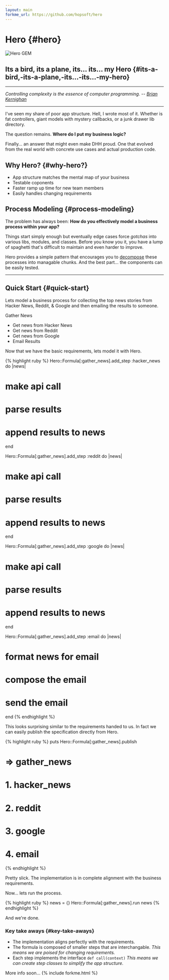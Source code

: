 ```yaml
---
layout: main
forkme_url: https://github.com/hopsoft/hero
---
```

# Hero {#hero}

![Hero GEM](http://hopsoft.github.com/hero/images/hero.jpg) 

## Its a bird, its a plane, its... its... my Hero {#its-a-bird,-its-a-plane,-its...-its...-my-hero}

---

*Controlling complexity is the essence of computer programming. -- [Brian Kernighan](http://en.wikipedia.org/wiki/Brian_Kernighan)*

---

I've seen my share of poor app structure. 
Hell, I wrote most of it.
Whether is fat controllers, giant models with mystery callbacks, or a junk drawer lib directory.

The question remains. **Where do I put my business logic?**

Finally... an answer that might even make DHH proud. 
One that evolved from the real world with concrete use cases and actual production code.

## Why Hero? {#why-hero?}

* App structure matches the mental map of your business
* Testable coponents
* Faster ramp up time for new team members
* Easily handles changing requirements 

## Process Modeling {#process-modeling}

The problem has always been: **How do you effectively model a business process within your app?**

Things start simply enough but eventually edge cases force *gotchas* into
various libs, modules, and classes. Before you know you it,
you have a lump of spaghetti that's difficult to maintain and even harder to improve.

Hero provides a simple pattern that encourages you to 
<a href="http://en.wikipedia.org/wiki/Decomposition_(computer_science)">decompose</a>
these processes into managable chunks. And the best part... the components can be easily tested.

---

## Quick Start {#quick-start}

Lets model a business process for collecting the top news stories from Hacker News, Reddit, & Google and then emailing the results to someone.

Gather News

- Get news from Hacker News
- Get news from Reddit
- Get news from Google
- Email Results

Now that we have the basic requirements, lets model it with Hero.

{% highlight ruby %}
Hero::Formula[:gather_news].add_step :hacker_news do |news|
  # make api call
  # parse results
  # append results to news
end

Hero::Formula[:gather_news].add_step :reddit do |news|
  # make api call
  # parse results
  # append results to news
end

Hero::Formula[:gather_news].add_step :google do |news|
  # make api call
  # parse results
  # append results to news
end

Hero::Formula[:gather_news].add_step :email do |news|
  # format news for email
  # compose the email
  # send the email
end
{% endhighlight %}

This looks surprising similar to the requirements handed to us. 
In fact we can easily publish the specification directly from Hero.

{% highlight ruby %}
puts Hero::Formula[:gather_news].publish

# => gather_news
#      1. hacker_news
#      2. reddit
#      3. google
#      4. email
{% endhighlight %}

Pretty slick.
The implementation is in complete alignment with the business requirements.

Now... lets run the process.

{% highlight ruby %}
news = {}
Hero::Formula[:gather_news].run news
{% endhighlight %}

And we're done.

### Key take aways {#key-take-aways}

- The implementation aligns perfectly with the requirements.
- The formula is composed of smaller steps that are interchangable.
  *This means we are poised for changing requirements.*
- Each step implements the interface `def call(context)` 
  *This means we can create step classes to simplify the app structure.*

More info soon...
{% include forkme.html %}
